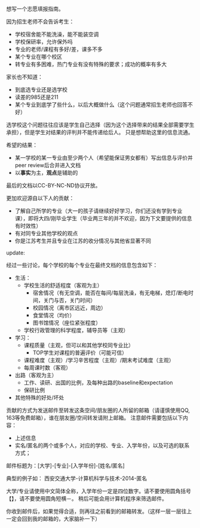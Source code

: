 想写一个志愿填报指南。

因为招生老师不会告诉考生：
-	学校宿舍能不能洗澡，能不能装空调
-	学校保研率，允许保外吗
-	专业的老师/课程有多好/差，课多不多
-	某个专业在哪个校区
-	转专业有多困难，热门专业有没有特殊的要求；成功的概率有多大

家长也不知道：
-	到底选专业还是选学校
-	读差的985还是211
-	某个专业到底学了些什么，以后大概做什么（这个问题通常招生老师也回答不好）

选学校这个问题往往应该是学生自己选择（因为这个选择带来的结果全部需要学生承担），但是学生对结果的评判并不能传递给后人。
只是想帮助这里的信息流通。

希望的结果：
-	某一学校的某一专业由至少两个人（希望能保证男女都有）写出信息与评价并peer review后合并进入文档
-	以**事实**为主，**观点**是辅助的

最后的文档以CC-BY-NC-ND协议开放。

更加欢迎源自以下人的贡献：
- 了解自己所学的专业（大一的孩子请继续好好学习，你们还没有学到专业课），即将大四/刚毕业学生（毕业两三年的并不欢迎，因为下文要提供的信息有时效性）
- 有对同专业其他学校的观点
- 你是江苏考生并且专业在江苏的收分情况与其他省显著不同

update:

经过一些讨论，每个学校的每个专业在最终文档的信息包含如下：

- 生活：  
    - 学校生活的舒适程度（客观为主）
        - 宿舍情况（有无空调，能否在每间/每层洗澡，有无电梯，熄灯/断电时间，关门与否，关门时间）
        - 校园情况（离市区远近，周边）
        - 食堂情况（均价）
        - 图书馆情况（座位紧张程度）
    - 学校行政管理的科学程度，辅导员等（主观）
- 学习：  
    - 课程质量（主观，但可以和其他学校同专业比）
        - TOP学生对课程的普遍评价（可能可信）
    - 课程难度（主观）/学习辛苦程度（主观）/期末考试难度（主观）
    - 每周课时数（客观）
-   出路（客观为主）  
    - 工作、读研、出国的比例，及每种出路的baseline和expectation
    - 保研比例
- 其他特殊的好处/坏处

贡献的方式为发送邮件至转发这条空间/朋友圈的人所留的邮箱（请谨慎使用QQ, 163等免费邮箱），谁在朋友圈/空间转发请附上邮箱。
注意邮件需要包括以下内容：  
- 上述信息
- 实名/匿名的两个或多个人，对应的学校、专业、入学年份，以及可选的联系方式；

邮件标题为：[大学]-[专业]-[入学年份]-[姓名/匿名]

典型的例子如：
西安交通大学-计算机科学与技术-2014-匿名

大学/专业请使用中文简体全称，入学年份一定是四位数字。请不要使用圆角括号【】，请不要使用圆角短横－。
稍后可能会用计算机程序来筛选邮件。

你收到邮件后，如果觉得合适，则再往之前看到的邮箱转发。（这样一层一层往上一定会回到我的邮箱的，大家脑补一下）


